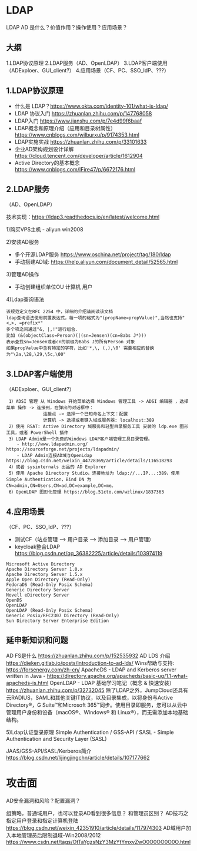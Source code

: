 # LDAP

LDAP AD 是什么？价值作用？操作使用？应用场景？

## 大纲

1.LDAP协议原理
2.LDAP服务（AD、OpenLDAP）
3.LDAP客户端使用（ADExploer、GUI_client?）
4.应用场景（CF、PC、SSO_IdP、???）

## 1.LDAP协议原理

- 什么是 LDAP？https://www.okta.com/identity-101/what-is-ldap/
- LDAP 协议入门 https://zhuanlan.zhihu.com/p/147768058
- LDAP入门 https://www.jianshu.com/p/7e4d99f6baaf
- LDAP概念和原理介绍（应用和目录树属性） https://www.cnblogs.com/wilburxu/p/9174353.html
- LDAP实施实战 https://zhuanlan.zhihu.com/p/33101633
- 企业AD架构规划设计详解 https://cloud.tencent.com/developer/article/1612904
- Active Directory的基本概念 https://www.cnblogs.com/IFire47/p/6672176.html

## 2.LDAP服务

（AD、OpenLDAP）

技术实现：https://ldap3.readthedocs.io/en/latest/welcome.html

1)购买VPS主机 - aliyun win2008

2)安装AD服务

- 多个开源LDAP服务 https://www.oschina.net/project/tag/180/ldap
- 手动搭建AD域: https://help.aliyun.com/document_detail/52565.html

3)管理AD操作

- 手动创建组织单位OU 计算机 用户

4)Ldap查询语法

	该规范定义在RFC 2254 中，详细的介绍请阅读该文档
	ldap查询语法使用前置表达式，每一项的格式为"(propName=propValue)",当然也支持"<,>, =prefix*"
	多个项之间通过"&, |,!"进行组合.
	比如 (&(objectClass=Person)(|(sn=Jensen)(cn=Babs J*)))
	表示查找sn=Jensen或者cn的前缀为Babs J的所有Person 对象
	如果propValue中含有特定的字符，比如'*,\, (,),\0' 需要相应的替换为"\2a,\28,\29,\5c,\00"

## 3.LDAP客户端使用

（ADExploer、GUI_client?）

```
 1）ADSI 管理 从 Windows 开始菜单选择 Windows 管理工具 -> ADSI 编辑器 ，选择菜单 操作 -> 连接到，在弹出的对话框中：
              连接点 -> 选择一个已知命名上下文：配置
              计算机 -> 选择或者键入域或服务器: localhost:389
 2）使用 RSAT: Active Directory 域服务和轻型目录服务工具 安装的 ldp.exe 图形工具，或者 PowerShell 插件
 3）LDAP Admin是一个免费的Windows LDAP客户端管理工具目录管理。
    - http://www.ldapadmin.org/ https://sourceforge.net/projects/ldapadmin/
	- LDAP Admin连接AD域与OpenLdap https://blog.csdn.net/weixin_44728369/article/details/116518293
 4）或者 sysinternals 出品的 AD Explorer
 5）使用 Apache Directory Studio，连接地址为 ldap://...IP...:389，使用 Simple Authentication，Bind DN 为 CN=admin,CN=Users,CN=ad,DC=example,DC=me。
 6）OpenLDAP 图形化管理 https://blog.51cto.com/wzlinux/1837363

```

## 4.应用场景

（CF、PC、SSO_IdP、???）

- 测试CF（站点管理 ——> 用户目录 ——> 添加目录  -->  用户管理）
- keycloak整合LDAP https://blog.csdn.net/qq_36382225/article/details/103974119

```
Microsoft Active Directory
Apache Directory Server 1.0.x
Apache Directory Server 1.5.x
Apple Open Directory (Read-Only)
FedoraDS (Read-Only Posix Schema)
Generic Directory Server
Novell eDirectory Server
OpenDS
OpenLDAP
OpenLDAP (Read-Only Posix Schema)
Generic Posix/RFC2307 Directory (Read-Only)
Sun Directory Server Enterprise Edition
```



## 延申新知识和问题

AD FS是什么 https://zhuanlan.zhihu.com/p/152535932
AD LDS 介绍 https://dieken.gitlab.io/posts/introduction-to-ad-lds/
Wins帮助与支持: https://forsenergy.com/zh-cn/
ApacheDS - LDAP and Kerberos server written in Java - https://directory.apache.org/apacheds/basic-ug/1.1-what-apacheds-is.html
OpenLDAP - LDAP 基础学习笔记（概念 & 快速安装）https://zhuanlan.zhihu.com/p/32732045
除了LDAP之外，JumpCloud还具有云RADIUS，SAML和其他关键IT协议，以及目录集成，以将身份与Active Directory®，G Suite™和Microsoft 365™同步。使用目录即服务，您可以从云中管理用户身份和设备（macOS®、Windows® 和 Linux®），而无需添加本地基础结构。

5)Ldap认证登录原理 Simple Authentication / GSS-API / SASL - Simple Authentication and Security Layer (SASL)

JAAS/GSS-API/SASL/Kerberos简介 https://blog.csdn.net/lijingjingchn/article/details/107177662



# 攻击面

AD安全漏洞和风险？配置漏洞？

组策略，普通域用户，也可以登录AD看到很多信息？ 和管理员区别？
AD技巧之指定用户登录和指定计算机登陆 https://blog.csdn.net/weixin_42351910/article/details/117974303
AD域用户加入本地管理员后限制退域-Win2008/2012 https://www.csdn.net/tags/OtTaYgzsNzY3MzYtYmxvZwO0O0OO0O0O.html

